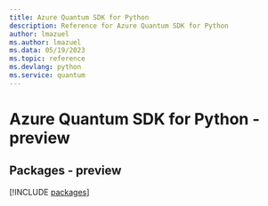 ```yaml
---
title: Azure Quantum SDK for Python
description: Reference for Azure Quantum SDK for Python
author: lmazuel
ms.author: lmazuel
ms.data: 05/19/2023
ms.topic: reference
ms.devlang: python
ms.service: quantum
---
```

# Azure Quantum SDK for Python - preview
## Packages - preview
[!INCLUDE [packages](quantum-index.md)]